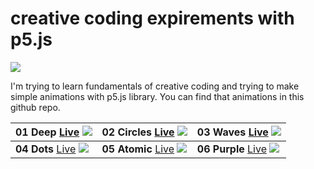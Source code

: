 

# creative coding expirements with p5.js



![](https://github.com/obsfx/creativecoding-practices-with-p5js/blob/master/previews/p5js.png)

I'm trying to learn fundamentals of creative coding and trying to make simple animations with p5.js library. You can find that animations in this github repo.



| **01 Deep** [Live](https://obsfx.github.io/creativecoding/deep) ![](https://github.com/obsfx/creativecoding-practices-with-p5js/blob/master/previews/deep.gif) | **02 Circles** [Live](https://obsfx.github.io/creativecoding/circles) ![](https://github.com/obsfx/creativecoding-practices-with-p5js/blob/master/previews/circles.gif) | **03 Waves** [Live](https://obsfx.github.io/creativecoding/waves) ![](https://github.com/obsfx/creativecoding-practices-with-p5js/blob/master/previews/waves.gif) |
| ------------------------------------------------------------ | :----------------------------------------------------------- | :----------------------------------------------------------- |
| **04 Dots** [Live](https://obsfx.github.io/creativecoding/dots) ![](https://github.com/obsfx/creativecoding-practices-with-p5js/blob/master/previews/dots.gif) | **05 Atomic** [Live](https://obsfx.github.io/creativecoding/atomic) ![](https://github.com/obsfx/creativecoding-practices-with-p5js/blob/master/previews/atomic.gif) | **06 Purple** [Live](https://obsfx.github.io/creativecoding/purple) ![](https://github.com/obsfx/creativecoding-practices-with-p5js/blob/master/previews/purple.gif) |



